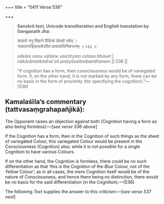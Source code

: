 +++
title = "0411 Verse 536"

+++
> **Sanskrit text, Unicode transliteration and English translation by Ganganath Jha:** 
>
> साकारे ननु विज्ञाने वैचित्र्यं चेतसो भवेत् ।  
> नाकारानङ्कितत्वेऽस्ति प्रत्यासत्तिनिबन्धनम् ॥ ५३६ ॥ 
>
> *sākāre nanu vijñāne vaicitryaṃ cetaso bhavet* \|  
> *nākārānaṅkitatve'sti pratyāsattinibandhanam* \|\| 536 \|\| 
>
> “If cognition has a form, then consciousness would be of variegated form. if, on the other hand, it is not marked by any form, there can be no basis in the form of proximity (for specifying the cognition).”—(536)



## Kamalaśīla’s commentary (tattvasaṃgrahapañjikā):

The Opponent raises an objection against both (Cognition having a form as also being formless):—[*see verse 536 above*]

If the Cognition has a form, then in the Cognition of such things as the sheet of variegated Colour, this variegated Colour would be present in the Consciousness (Cognition) also; while it is not possible for a single Cognition to have various Colours.

If on the other hand, the Cognition is formless, there could be no such differentiation as that ‘this is the Cognition of the *Blue* Colour, not of the *Yellow* Colour’; as in all cases, the mere Cognition itself would be of the nature of Consciousness, and hence there being no distinction, there would be no basis for the said differentiation (in the Cognition).—(536)

The following *Text* supplies the answer to this criticism:—[*see verse 537 next*]


